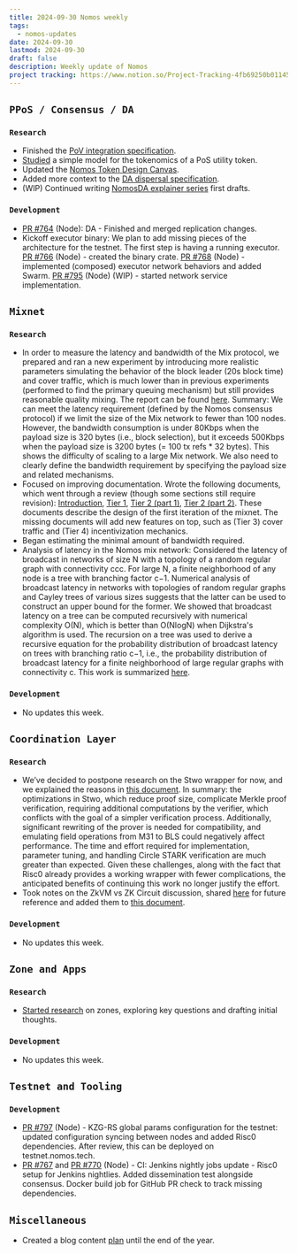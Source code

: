 ```yaml
---
title: 2024-09-30 Nomos weekly
tags:
  - nomos-updates
date: 2024-09-30
lastmod: 2024-09-30
draft: false
description: Weekly update of Nomos
project tracking: https://www.notion.so/Project-Tracking-4fb69250b0114573a71c57882165eec3
---
```


## `PPoS / Consensus / DA`

### `Research`

- Finished the [PoV integration specification](https://www.notion.so/Proof-of-Validator-Specification-5cd02f594d4d4a66be5e9f1ebf95d7d8?pvs=4#d07d5f29743b444395cba40f30239820).
- [Studied](https://www.notion.so/Nomos-Tokenomics-Design-Canvas-e62e78ee0f8c4a719d1f6ffb08574241) a simple model for the tokenomics of a PoS utility token.
- Updated the [Nomos Token Design Canvas](https://www.notion.so/Nomos-Tokenomics-Design-Canvas-e62e78ee0f8c4a719d1f6ffb08574241).
- Added more context to the [DA dispersal specification](https://www.notion.so/NomosDA-Network-Specification-c6664294d630470ba20aefb21a218f8c?pvs=4#890a1860b2804e7ebd4c055688c3f9fe).
- (WIP) Continued writing [NomosDA explainer series](https://www.notion.so/Encoding-1038f96fb65c8077a9f9f895327e5a05) first drafts.

### `Development`

- [PR #764](https://github.com/logos-co/nomos-node/pull/764) (Node): DA - Finished and merged replication changes.
- Kickoff executor binary: We plan to add missing pieces of the architecture for the testnet. The first step is having a running executor. [PR #766](https://github.com/logos-co/nomos-node/pull/766) (Node) - created the binary crate. [PR #768](https://github.com/logos-co/nomos-node/pull/768) (Node) - implemented (composed) executor network behaviors and added Swarm. [PR #795](https://github.com/logos-co/nomos-node/pull/795) (Node) (WIP) - started network service implementation.

## `Mixnet`

### `Research`

- In order to measure the latency and bandwidth of the Mix protocol, we prepared and ran a new experiment by introducing more realistic parameters simulating the behavior of the block leader (20s block time) and cover traffic, which is much lower than in previous experiments (performed to find the primary queuing mechanism) but still provides reasonable quality mixing. The report can be found [here](https://www.notion.so/Ordering-Experiments-Latency-Ordering-Coefficients-and-Bandwidth-1118f96fb65c80e29045c02a52fc4e07?pvs=4). Summary: We can meet the latency requirement (defined by the Nomos consensus protocol) if we limit the size of the Mix network to fewer than 100 nodes. However, the bandwidth consumption is under 80Kbps when the payload size is 320 bytes (i.e., block selection), but it exceeds 500Kbps when the payload size is 3200 bytes (= 100 tx refs * 32 bytes). This shows the difficulty of scaling to a large Mix network. We also need to clearly define the bandwidth requirement by specifying the payload size and related mechanisms.
- Focused on improving documentation. Wrote the following documents, which went through a review (though some sections still require revision): [Introduction](https://www.notion.so/WIP-Nomos-Mix-Introduction-1058f96fb65c808abb1dcb33cc2ed417), [Tier 1](https://www.notion.so/WIP-Nomos-Mix-Tier-1-Persistent-Transmission-10b8f96fb65c807cb1e8f92a7f41a771), [Tier 2 (part 1)](https://www.notion.so/WIP-Nomos-Mix-Tier-2-Temporal-Mix-1058f96fb65c80f2b27bef71784a6da0), [Tier 2 (part 2)](https://www.notion.so/WIP-Nomos-Mix-Tier-2-Cryptographic-Mix-10b8f96fb65c80e8b8ebcf704b865d0b). These documents describe the design of the first iteration of the mixnet. The missing documents will add new features on top, such as (Tier 3) cover traffic and (Tier 4) incentivization mechanics.
- Began estimating the minimal amount of bandwidth required.
- Analysis of latency in the Nomos mix network: Considered the latency of broadcast in networks of size N with a topology of a random regular graph with connectivity ccc. For large N, a finite neighborhood of any node is a tree with branching factor c−1. Numerical analysis of broadcast latency in networks with topologies of random regular graphs and Cayley trees of various sizes suggests that the latter can be used to construct an upper bound for the former. We showed that broadcast latency on a tree can be computed recursively with numerical complexity O(N), which is better than O(Nlog⁡N) when Dijkstra's algorithm is used. The recursion on a tree was used to derive a recursive equation for the probability distribution of broadcast latency on trees with branching ratio c−1, i.e., the probability distribution of broadcast latency for a finite neighborhood of large regular graphs with connectivity c. This work is summarized [here](https://www.notion.so/Analysis-of-the-Nomos-Mixnet-Anonymous-Communication-AC-System-c97d73a7b8894cf7830e8345f0cc37a4?pvs=4#10a8f96fb65c8017a32eccbe8890bb5f).

### `Development`

- No updates this week.

## `Coordination Layer`

### `Research`

- We’ve decided to postpone research on the Stwo wrapper for now, and we explained the reasons in [this document](https://www.notion.so/Preliminary-Research-Stwo-Wrapper-82f900dce90d4532be844c477b8cc618#10c8f96fb65c80f8ba8fd04bf8e8bec2). In summary: the optimizations in Stwo, which reduce proof size, complicate Merkle proof verification, requiring additional computations by the verifier, which conflicts with the goal of a simpler verification process. Additionally, significant rewriting of the prover is needed for compatibility, and emulating field operations from M31 to BLS could negatively affect performance. The time and effort required for implementation, parameter tuning, and handling Circle STARK verification are much greater than expected. Given these challenges, along with the fact that Risc0 already provides a working wrapper with fewer complications, the anticipated benefits of continuing this work no longer justify the effort.
- Took notes on the ZkVM vs ZK Circuit discussion, shared [here](https://discord.com/channels/1111286067413405788/1111288089864843347/1288424246225408031) for future reference and added them to [this document](https://www.notion.so/ZKVM-s-vs-ZK-Circuits-1118f96fb65c80dc84c1d92acdc9611e).

### `Development`

- No updates this week.

## `Zone and Apps`

### `Research`

- [Started research](https://www.notion.so/Initial-Zone-Research-10c8f96fb65c80c594c2fe2083469279) on zones, exploring key questions and drafting initial thoughts.

### `Development`

- No updates this week.

## `Testnet and Tooling`

### `Development`

- [PR #797](https://github.com/logos-co/nomos-node/pull/797) (Node) - KZG-RS global params configuration for the testnet: updated configuration syncing between nodes and added Risc0 dependencies. After review, this can be deployed on testnet.nomos.tech.
- [PR #767](https://github.com/logos-co/nomos-node/pull/767) and [PR #770](https://github.com/logos-co/nomos-node/pull/770) (Node) - CI: Jenkins nightly jobs update - Risc0 setup for Jenkins nightlies. Added dissemination test alongside consensus. Docker build job for GitHub PR check to track missing dependencies.

## `Miscellaneous`

- Created a blog content [plan](https://www.notion.so/Blog-Plan-Q4-2024-10c8f96fb65c802bb2c3dff5927dffb6) until the end of the year.


